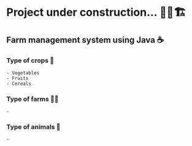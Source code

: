 # Project under construction... 👷🚧🏗️

## Farm management system using Java ☕

### Type of crops 🌾
	- Vegetables
	- Fruits
	- Cereals

### Type of farms 🤠🚜
    - 


### Type of animals 🐴
    -